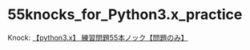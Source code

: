 # 55knocks_for_Python3.x_practice
Knock: [【python3.x】 練習問題55本ノック【問題のみ】](https://gotutiyan.hatenablog.com/entry/2020/04/14/174007)